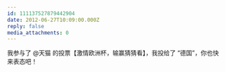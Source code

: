 ```yaml
---
id: 111137527879442904
date: 2012-06-27T10:09:00.000Z
reply: false
media_attachments: 0
---
```


我参与了 @天猫 的投票【激情欧洲杯，输赢猜猜看】，我投给了 “德国”，你也快来表态吧！ ​​​​

